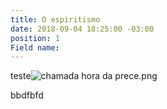 ```yaml
---
title: O espiritismo
date: 2018-09-04 18:25:00 -03:00
position: 1
Field name: 
---
```


teste![chamada hora da prece.png](/uploads/chamada%20hora%20da%20prece.png)

bbdfbfd